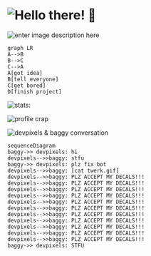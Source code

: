 
# ![Hello there! 👋](https://i.imgur.com/N5FIbOJ.png)

![enter image description here](https://i.imgur.com/FgXjMSv.png)

```mermaid
graph LR
A-->B
B-->C
C-->A
A[got idea]
B[tell everyone]
C[get bored]
D[finish project]
```

![stats:](https://i.imgur.com/Bozx1NQ.png)

![profile crap](https://github-readme-stats.vercel.app/api?username=SK-Fast)

![devpixels & baggy conversation](https://i.imgur.com/KPhdh3G.png)
```mermaid
sequenceDiagram
baggy->> devpixels: hi
devpixels-->>baggy: stfu
baggy->> devpixels: plz fix bot
devpixels-->>baggy: [cat twerk.gif]
devpixels-->>baggy: PLZ ACCEPT MY DECALS!!!
devpixels-->>baggy: PLZ ACCEPT MY DECALS!!!
devpixels-->>baggy: PLZ ACCEPT MY DECALS!!!
devpixels-->>baggy: PLZ ACCEPT MY DECALS!!!
devpixels-->>baggy: PLZ ACCEPT MY DECALS!!!
devpixels-->>baggy: PLZ ACCEPT MY DECALS!!!
devpixels-->>baggy: PLZ ACCEPT MY DECALS!!!
devpixels-->>baggy: PLZ ACCEPT MY DECALS!!!
devpixels-->>baggy: PLZ ACCEPT MY DECALS!!!
devpixels-->>baggy: PLZ ACCEPT MY DECALS!!!
devpixels-->>baggy: PLZ ACCEPT MY DECALS!!!
baggy->> devpixels: STFU

